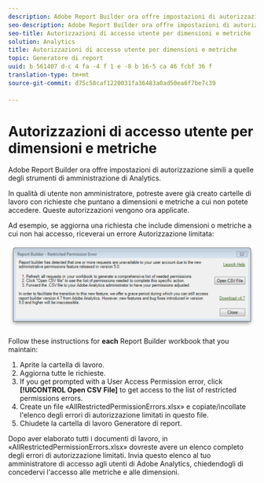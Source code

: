 ```yaml
---
description: Adobe Report Builder ora offre impostazioni di autorizzazione simili a quelle degli strumenti di amministrazione di Analytics.
seo-description: Adobe Report Builder ora offre impostazioni di autorizzazione simili a quelle degli strumenti di amministrazione di Analytics.
seo-title: Autorizzazioni di accesso utente per dimensioni e metriche
solution: Analytics
title: Autorizzazioni di accesso utente per dimensioni e metriche
topic: Generatore di report
uuid: b 561407 d-c 4 fa -4 f 1 e -8 b 16-5 ca 46 fcbf 36 f
translation-type: tm+mt
source-git-commit: d75c58caf1220031fa36483a0ad50ea6f7be7c39

---
```



# Autorizzazioni di accesso utente per dimensioni e metriche

Adobe Report Builder ora offre impostazioni di autorizzazione simili a quelle degli strumenti di amministrazione di Analytics.

In qualità di utente non amministratore, potreste avere già creato cartelle di lavoro con richieste che puntano a dimensioni e metriche a cui non potete accedere. Queste autorizzazioni vengono ora applicate.

Ad esempio, se aggiorna una richiesta che include dimensioni o metriche a cui non hai accesso, riceverai un errore Autorizzazione limitata:

![](assets/arb_restrc_perm.png)

Follow these instructions for **each** Report Builder workbook that you maintain:

1. Aprite la cartella di lavoro.
1. Aggiorna tutte le richieste.
1. If you get prompted with a User Access Permission error, click **[!UICONTROL Open CSV File]** to get access to the list of restricted permissions errors.
1. Create un file «AllRestrictedPermissionErrors.xlsx» e copiate/incollate l'elenco degli errori di autorizzazione limitati in questo file.
1. Chiudete la cartella di lavoro Generatore di report.

Dopo aver elaborato tutti i documenti di lavoro, in «AllRestrictedPermissionErrors.xlsx» dovreste avere un elenco completo degli errori di autorizzazione limitati. Invia questo elenco al tuo amministratore di accesso agli utenti di Adobe Analytics, chiedendogli di concedervi l'accesso alle metriche e alle dimensioni.

